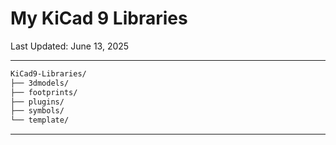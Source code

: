 # My KiCad 9 Libraries

Last Updated: June 13, 2025

---

```md
KiCad9-Libraries/
├── 3dmodels/
├── footprints/
├── plugins/
├── symbols/
└── template/
```

---
